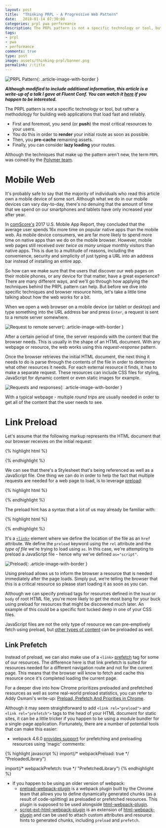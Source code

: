 ```yaml
---
layout: post
title:  "Thinking PRPL - A Progressive Web Pattern"
date:   2018-01-14 07:30:00
categories: prpl pwa performance
description: The PRPL pattern is not a specific technology or tool, but rather a methodology for building web applications that load fast and reliably...
tags:
- prpl
- pwa
- performance
comments: true
type: post
image: assets/thinking-prpl/banner.png
permalink: /:title
---
```

![PRPL Pattern](assets/thinking-prpl/banner.png "PRPL Pattern"){: .article-image-with-border }

***Although modified to include additional information, this article is a write-up of a talk I gave at Fluent Conf. You can watch it [here]() if you happen to be interested.***

The PRPL pattern is not a specific technology or tool, but rather a methodology for building web applications that load fast and reliably.

* First and foremost, you send (or **push**) the most critical resources to your users. 
* You do this in order to **render** your initial route as soon as possible. 
* Then, you **pre-cache** remaining assets.
* Finally, you can consider **lazy loading** your routes.

Although the techniques that make up the pattern aren't new, the term `PRPL` was coined by the [Polymer team](https://www.youtube.com/watch?v=J4i0xJnQUzU).

# Mobile Web

It's probably safe to say that the majority of individuals who read this article own a mobile device of some sort. Although what we do in our mobile devices can vary day-to-day, there's no denuing that the amount of time that we spend on our smartphones and tablets have only increased year after year.

In [comScore's]() 2017 U.S. Mobile App Report, they concluded that the average user spends 16x more time on popular native apps than the mobile web. As mobile device consumers, we are far more likely to spend more time on native apps than we do on the mobile browser. However, mobile web pages still received over _twice as many_ unique monthly visitors than native apps. This is due to a multitude of reasons, including the convenience, security and simplicity of just typing a URL into an address bar instead of installing an entire app.

So how can we make sure that the users that discover our web pages on their mobile phones, or any device for that matter, have a great experience? There are many different ways, and we'll go through how applying the techniques behind the PRPL pattern can help. But before we dive into specific techniques and browser resource hints, let's take a little time talking about how the web works for a bit.

When we open a web browser on a mobile device (or tablet or desktop) and type something into the URL address bar and press `Enter`, a request is sent to a remote server somewhere. 

![Request to remote server](assets/thinking-prpl/request.png "Request to remote server"){: .article-image-with-border }

After a certain period of time, the server responds with the content that the browser needs. This is usually in the shape of an HTML document. With any webpage or resource, the web works using this _request-response_ pattern.

Once the browser retrieves the initial HTML document, the next thing it needs to do is parse through the contents of the file in order to determine what other resources it needs. For each external resource it finds, it has to make a separate request. These resources can include CSS files for styling, JavaScript for dynamic content or even static images for example.

![Requests and responses](assets/thinking-prpl/request-response.gif "Requests and responses"){: .article-image-with-border }

With a typical webpage - multiple _round trips_ are usually needed in order to get all of the content that the user needs to see.

# Link Preload

Let's assume that the following markup represents the HTML document that our browser receives on the initial request:

{% highlight html %}
<html lang="en">
   <head>
      <link rel="stylesheet" href="styles.css">
   </head>
   <body>
      <!--(>'-')> <('-'<)-->
      <script src="script.js"></script>
   </body>
</html>
{% endhighlight %}

We can see that there's a Stylesheet that's being referenced as well as a JavaScript file. One thing we can do in order to help the fact that multiple requests are needed for a web page to load, is to leverage [preload](https://w3c.github.io/preload/):

{% highlight html %}
<html lang="en">
   <head>
      <link rel="preload" as="script" href="script.js">
      <link rel="stylesheet" href="styles.css">
   </head>
   <body>
      <!--(>'-')> <('-'<)-->
      <script src="script.js"></script>
   </body>
</html>
{% endhighlight %}

The preload hint has a syntax that a lot of us may already be familiar with:

{% highlight html %}
<link rel="preload" as="script" href="script.js">
{% endhighlight %}

It's a [`<link>`](https://html.spec.whatwg.org/multipage/semantics.html#the-link-element) element where we define the location of the file as an `href` attribute. We define the `preload` keyword using the `rel` attribute and the _type of file_ we're trying to load using `as`. In this case, we're attempting to preload a JavaScript file - hence why we've defined `as="script"`.

![Preload](assets/thinking-prpl/preload.png "Preload"){: .article-image-with-border }

Using preload allows us to inform the browser a resource that is needed immediately after the page loads. Simply put, we’re telling the browser that this is a critical resource so please start loading it as soon as you can.

Although we can specify preload tags for resources defined in the `head` or `body` of root HTML file, you're more likely to get the most bang for your buck using preload for resources that might be discovered much later. An example of this could be a specific font tucked deep in one of your CSS files.

JavaScript files are not the only type of resource we can pre-emptively fetch using preload, but [other types of content](https://developer.mozilla.org/en-US/docs/Web/HTML/Preloading_content#What_types_of_content_can_be_preloaded) can be preloaded as well.

## Link Prefetch

Instead of preload, we can also make use of a `<link>` [prefetch](https://developer.mozilla.org/en-US/docs/Web/HTTP/Link_prefetching_FAQ) tag for some of our resources. The difference here is that link prefetch is suited for resources needed for a different navigation route and not for the current page. This means that the browser will know to fetch and cache this resource once it's completed loading the current page. 

<aside>
  <p>For a deeper dive into how Chrome prioritizes preloaded and prefetched resources as well as some real-world preload statistics, you can refer to Addy Osmani's write-up: <a href="https://medium.com/reloading/preload-prefetch-and-priorities-in-chrome-776165961bbf">Preload, Prefetch And Priorities in Chrome</a>.</p>
</aside>

Although it may seem straightforward to add `<link rel="preload">` and `<link rel="prefetch">` tags to the head of your HTML document for static sites, it can be a little tricker if you happen to be using a module bundler for a single-page application. Fortunately, there are a number of potential tools that can make this easier:

* webpack 4.6.0 [provides support]((https://medium.com/webpack/link-rel-prefetch-preload-in-webpack-51a52358f84c)) for prefetching and preloading resources using 'magic' comments:

{% highlight javascript %}
import(/* webpackPreload: true */ "PreloadedLibrary")

import(/* webpackPrefetch: true */ "PrefetchedLibrary")
{% endhighlight %}

* If you happen to be using an older version of webpack:
    * [preload-webpack-plugin](https://github.com/GoogleChromeLabs/preload-webpack-plugin) is a webpack plugin built by the Chrome team that allows you to define dynamically generated chunks (as a result of code-splitting) as preloaded or prefetched resources. This plugin is supposed to be used alongside [html-webpack-plugin](https://github.com/jantimon/html-webpack-plugin).
    * [script-ext-html-webpack-plugin](https://github.com/numical/script-ext-html-webpack-plugin) is an extension of [html-webpack-plugin](https://github.com/jantimon/html-webpack-plugin) and can be used to attach custom attributes and resource hints to generated chunks, including `preload` and `prefetch`.
